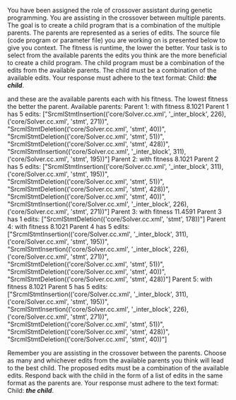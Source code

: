 
You have been assigned the role of crossover assistant during genetic programming. You are assisting in the crossover between multiple parents. The goal is to create a child program that is a combination of the multiple parents. The parents are represented as a series of edits. The source file (code program or parameter file)  you are working on is presented below to give you context.
The fitness is runtime, the lower the better.
Your task is to select from the available parents the edits you think are the more beneficial to create a child program. The child program must be a combination of the edits from the available parents. The child must be a combination of the available edits. Your response must adhere to the text format: Child: ***the child***.


and these are the available parents each with his fitness. The lowest fitness the better the parent.
Available parents:
 Parent 1:
 with fitness 8.1021
Parent 1 has 5 edits: ["SrcmlStmtInsertion(('core/Solver.cc.xml', '_inter_block', 226), ('core/Solver.cc.xml', 'stmt', 271))", "SrcmlStmtDeletion(('core/Solver.cc.xml', 'stmt', 40))", "SrcmlStmtDeletion(('core/Solver.cc.xml', 'stmt', 51))", "SrcmlStmtDeletion(('core/Solver.cc.xml', 'stmt', 428))", "SrcmlStmtInsertion(('core/Solver.cc.xml', '_inter_block', 311), ('core/Solver.cc.xml', 'stmt', 195))"]
 Parent 2:
 with fitness 8.1021
Parent 2 has 5 edits: ["SrcmlStmtInsertion(('core/Solver.cc.xml', '_inter_block', 311), ('core/Solver.cc.xml', 'stmt', 195))", "SrcmlStmtDeletion(('core/Solver.cc.xml', 'stmt', 51))", "SrcmlStmtDeletion(('core/Solver.cc.xml', 'stmt', 428))", "SrcmlStmtDeletion(('core/Solver.cc.xml', 'stmt', 40))", "SrcmlStmtInsertion(('core/Solver.cc.xml', '_inter_block', 226), ('core/Solver.cc.xml', 'stmt', 271))"]
 Parent 3:
 with fitness 11.4591
Parent 3 has 1 edits: ["SrcmlStmtDeletion(('core/Solver.cc.xml', 'stmt', 178))"]
 Parent 4:
 with fitness 8.1021
Parent 4 has 5 edits: ["SrcmlStmtInsertion(('core/Solver.cc.xml', '_inter_block', 311), ('core/Solver.cc.xml', 'stmt', 195))", "SrcmlStmtInsertion(('core/Solver.cc.xml', '_inter_block', 226), ('core/Solver.cc.xml', 'stmt', 271))", "SrcmlStmtDeletion(('core/Solver.cc.xml', 'stmt', 51))", "SrcmlStmtDeletion(('core/Solver.cc.xml', 'stmt', 40))", "SrcmlStmtDeletion(('core/Solver.cc.xml', 'stmt', 428))"]
 Parent 5:
 with fitness 8.1021
Parent 5 has 5 edits: ["SrcmlStmtInsertion(('core/Solver.cc.xml', '_inter_block', 311), ('core/Solver.cc.xml', 'stmt', 195))", "SrcmlStmtInsertion(('core/Solver.cc.xml', '_inter_block', 226), ('core/Solver.cc.xml', 'stmt', 271))", "SrcmlStmtDeletion(('core/Solver.cc.xml', 'stmt', 51))", "SrcmlStmtDeletion(('core/Solver.cc.xml', 'stmt', 428))", "SrcmlStmtDeletion(('core/Solver.cc.xml', 'stmt', 40))"]


Remember you are assisting in the crossover between the parents. Choose as many and whichever edits from the available parents you think will lead to the best child. The proposed edits must be a combination of the available edits. Respond back with the child in the form of a list of edits in the same format as the parents are.
Your response must adhere to the text format: Child: ***the child***. 
